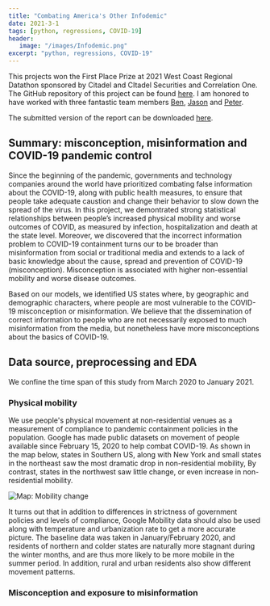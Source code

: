 ```yaml
---
title: "Combating America's Other Infodemic"
date: 2021-3-1
tags: [python, regressions, COVID-19]
header:
   image: "/images/Infodemic.png"
excerpt: "python, regressions, COVID-19"
---
```


This projects won the First Place Prize at 2021 West Coast Regional Datathon sponsored by Citadel and CItadel Securities and Correlation One. The GitHub repository of this project can be found [here](https://github.com/Twenty-One-Spring-Citadel-WestCoast/Datathon). I am honored to have worked with three fantastic team members [Ben](https://www.linkedin.com/in/ben-huckell/), [Jason](https://www.linkedin.com/in/jskzhou/) and [Peter](https://www.linkedin.com/in/zhipeng-peter-ye/).

The submitted version of the report can be downloaded [here](https://github.com/Twenty-One-Spring-Citadel-WestCoast/Datathon/raw/main/team_2_report.pdf).

## Summary: misconception, misinformation and COVID-19 pandemic control

Since the beginning of the pandemic, governments and technology companies around the world have prioritized combating false information about the COVID-19, along with public health measures, to ensure that people take adequate caustion and change their behavior to slow down the spread of the virus. In this project, we demontrated strong statistical relationships between people’s increased physical mobility and worse outcomes of COVID, as measured by infection, hospitalization and death at the state level. Moreover, we discovered that the incorrect information problem to COVID-19 containment turns our to be broader than misinformation from social or traditional media and extends to a lack of basic knowledge about the cause, spread and prevention of COVID-19 (misconception). Misconception is associated with higher non-essential mobility and worse disease outcomes.

Based on our models, we identified US states where, by geographic and demographic characters, where people are most vulnerable to the COVID-19 misconception or misinformation. We believe that the dissemination of correct information to people who are not necessarily exposed to much misinformation from the media, but nonetheless have more misconceptions about the basics of COVID-19.

## Data source, preprocessing and EDA

We confine the time span of this study from March 2020 to January 2021. 

### Physical mobility

We use people's physical movement at non-residential venues as a measurement of compliance to pandemic containment policies in the population. Google has made public datasets on movement of people available since February 15, 2020 to help combat COVID-19. As shown in the map below, states in Southern US, along with New York and small states in the northeast saw the most dramatic drop in non-residential mobility, By contrast, states in the northwest saw little change, or even increase in non-residential mobility. 

<img src="{{ site.url }}{{ site.baseurl }}/images/infodemic/plots/Mobility_change.png" alt="Map: Mobility change">

It turns out that in addition to differences in strictness of government policies and levels of compliance, Google Mobility data should also be used along with temperature and urbanization rate to get a more accurate picture. The baseline data was taken in January/February 2020, and residents of northern and colder states are naturally more stagnant during the winter months, and are thus more likely to be more mobile in the summer period. In addition, rural and urban residents also show different movement patterns.

### Misconception and exposure to misinformation